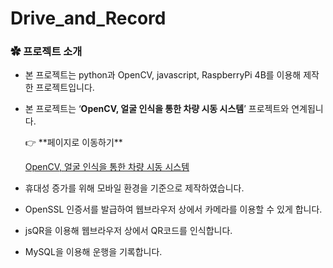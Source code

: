 # Drive_and_Record
### ✿ 프로젝트 소개

- 본 프로젝트는 python과 OpenCV, javascript, RaspberryPi 4B를 이용해 제작한 프로젝트입니다.
- 본 프로젝트는 ‘**OpenCV, 얼굴 인식을 통한 차량 시동 시스템**’ 프로젝트와 연계됩니다.
    
    <aside>
    👉 **페이지로 이동하기**
    
    [OpenCV, 얼굴 인식을 통한 차량 시동 시스템](https://www.notion.so/OpenCV-fcd05a9bb79845b3ae6d8db60de8c1aa?pvs=21)
    
    </aside>
    
- 휴대성 증가를 위해 모바일 환경을 기준으로 제작하였습니다.
- OpenSSL 인증서를 발급하여 웹브라우저 상에서 카메라를 이용할 수 있게 합니다.
- jsQR을 이용해 웹브라우저 상에서 QR코드를 인식합니다.
- MySQL을 이용해 운행을 기록합니다.
